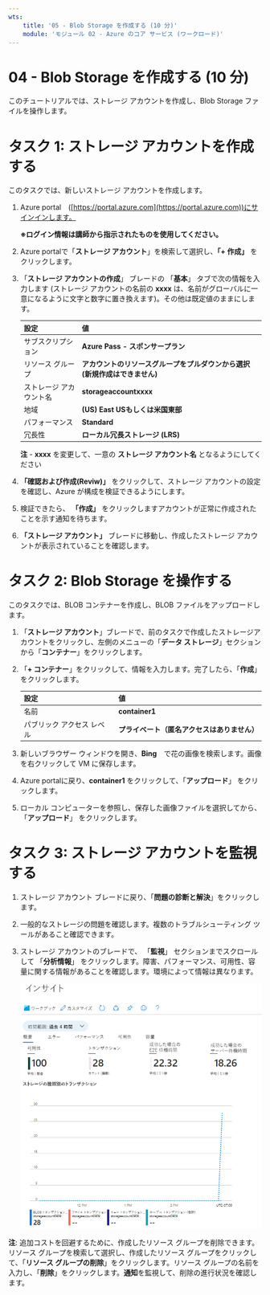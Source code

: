 ```yaml
---
wts:
    title: '05 - Blob Storage を作成する (10 分)'
    module: 'モジュール 02 - Azure のコア サービス (ワークロード)'
---
```

# 04 - Blob Storage を作成する (10 分)

このチュートリアルでは、ストレージ アカウントを作成し、Blob Storage ファイルを操作します。

# タスク 1: ストレージ アカウントを作成する 

このタスクでは、新しいストレージ アカウントを作成します。 

1. Azure portal　([https://portal.azure.com](https://portal.azure.com))にサインインします。

    **※ログイン情報は講師から指示されたものを使用してください。**

2. Azure portalで「**ストレージ アカウント**」を検索して選択し、**「+ 作成」** をクリックします。 

3. 「**ストレージ アカウントの作成**」 ブレードの 「**基本**」 タブで次の情報を入力します (ストレージ アカウントの名前の **xxxx** は、名前がグローバルに一意になるように文字と数字に置き換えます)。その他は既定値のままにします。

    | 設定 | 値 |
    | --- | --- |
    | サブスクリプション | **Azure Pass - スポンサープラン** |
    | リソース グループ | **アカウントのリソースグループをプルダウンから選択(新規作成はできません)** |
    | ストレージ アカウント名 | **storageaccountxxxx** |
    | 地域 | **(US) East USもしくは米国東部** |
    | パフォーマンス | **Standard** |
    | 冗長性 | **ローカル冗長ストレージ (LRS)** |

    **注** -  **xxxx** を変更して、一意の **ストレージ アカウント名** となるようにしてください

4.  **「確認および作成(Reviw)」**  をクリックして、ストレージ アカウントの設定を確認し、Azure が構成を検証できるようにします。 

5. 検証できたら、 **「作成」** をクリックしますアカウントが正常に作成されたことを示す通知を待ちます。 

6.  **「ストレージ アカウント」** ブレードに移動し、作成したストレージ アカウントが表示されていることを確認します。

    

# タスク 2: Blob Storage を操作する

このタスクでは、BLOB コンテナーを作成し、BLOB ファイルをアップロードします。 

1. 「**ストレージ アカウント**」ブレードで、前のタスクで作成したストレージアカウントをクリックし、左側のメニューの「**データ ストレージ**」セクションから「**コンテナー**」をクリックします。

2. 「**+ コンテナー**」をクリックして、情報を入力します。完了したら、「**作成**」をクリックします。

   | 設定                       | 値                                           |
   | -------------------------- | -------------------------------------------- |
   | 名前                       | **container1**                               |
   | パブリック アクセス レベル | **プライベート（匿名アクセスはありません）** |

3. 新しいブラウザー ウィンドウを開き、**Bing**　で花の画像を検索します。画像を右クリックして VM に保存します。 

4. Azure portalに戻り、**container1** をクリックして、「**アップロード**」 をクリックします。
5. ローカル コンピューターを参照し、保存した画像ファイルを選択してから、「**アップロード**」 をクリックします。

# タスク 3: ストレージ アカウントを監視する

1. ストレージ アカウント ブレードに戻り、「**問題の診断と解決**」をクリックします。 

2. 一般的なストレージの問題を確認します。複数のトラブルシューティング ツールがあること確認できます。

3. ストレージ アカウントのブレードで、 「**監視**」 セクションまでスクロールして 「**分析情報**」 をクリックします。障害、パフォーマンス、可用性、容量に関する情報があることを確認します。環境によって情報は異なります。

    ![ストレージ アカウントの Insights ページのスクリーンショット。](./images/0403.png)

**注**: 追加コストを回避するために、作成したリソース グループを削除できます。リソース グループを検索して選択し、作成したリソース グループをクリックして、「**リソース グループの削除**」をクリックします。リソース グループの名前を入力し、「**削除**」をクリックします。**通知**を監視して、削除の進行状況を確認します。
